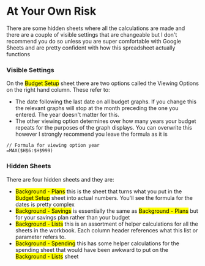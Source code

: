 # At Your Own Risk

There are some hidden sheets where all the calculations are made and there are a couple of visible settings that are changeable but I don't recommend you do so unless you are super comfortable with Google Sheets and are pretty confident with how this spreadsheet actually functions

### Visible Settings

On the <mark style="background-color:yellow;">Budget Setup</mark> sheet there are two options called the Viewing Options on the right hand column. These refer to:

* The date following the last date on all budget graphs. If you change this the relevant graphs will stop at the month preceding the one you entered. The year doesn't matter for this.
* The other viewing option determines over how many years your budget repeats for the purposes of the graph displays. You can overwrite this however I strongly recommend you leave the formula as it is

```excel-formula
// Formula for viewing option year
=MAX($H$6:$H$999)
```

### Hidden Sheets

There are four hidden sheets and they are:

* <mark style="background-color:yellow;">Background - Plans</mark> this is the sheet that turns what you put in the <mark style="background-color:yellow;">Budget Setup</mark> sheet into actual numbers. You'll see the formula for the dates is pretty complex
* <mark style="background-color:yellow;">Background - Savings</mark> is essentially the same as <mark style="background-color:yellow;">Background - Plans</mark> but <mark style="background-color:yellow;"></mark> for your savings plan rather than your budget
* <mark style="background-color:yellow;">Background - Lists</mark> this is an assortment of helper calculations for all the sheets in the workbook. Each column header references what this list or parameter refers to.
* <mark style="background-color:yellow;">Background - Spending</mark> this has some helper calculations for the spending sheet that would have been awkward to put on the <mark style="background-color:yellow;">Background - Lists</mark> sheet
